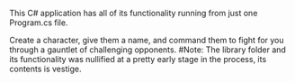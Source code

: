 This C# application has all of its functionality running from just one Program.cs file.

Create a character, give them a name, and command them to fight for you through a gauntlet of challenging opponents.
#Note:
The library folder and its functionality was nullified at a pretty early stage in the process, its contents is vestige.
